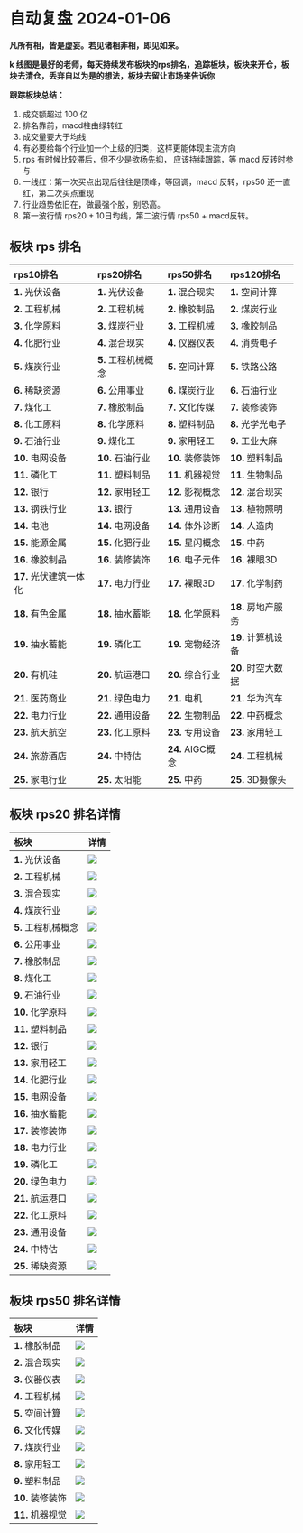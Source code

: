 # 自动复盘 2024-01-06

**凡所有相，皆是虚妄。若见诸相非相，即见如来。**

**k 线图是最好的老师，每天持续发布板块的rps排名，追踪板块，板块来开仓，板块去清仓，丢弃自以为是的想法，板块去留让市场来告诉你**
        
**跟踪板块总结：**
1. 成交额超过 100 亿
2. 排名靠前，macd柱由绿转红
3. 成交量要大于均线
4. 有必要给每个行业加一个上级的归类，这样更能体现主流方向
5. rps 有时候比较滞后，但不少是欲杨先抑， 应该持续跟踪，等 macd 反转时参与
6. 一线红：第一次买点出现后往往是顶峰，等回调，macd 反转，rps50 还一直红，第二次买点重现
7. 行业趋势依旧在，做最强个股，别恐高。
8. 第一波行情 rps20 + 10日均线，第二波行情 rps50 + macd反转。
        
## 板块 rps 排名
| rps10排名              | rps20排名           | rps50排名        | rps120排名         |
|:-----------------------|:--------------------|:-----------------|:-------------------|
| **1.** 光伏设备        | **1.** 光伏设备     | **1.** 混合现实  | **1.** 空间计算    |
| **2.** 工程机械        | **2.** 工程机械     | **2.** 橡胶制品  | **2.** 煤炭行业    |
| **3.** 化学原料        | **3.** 煤炭行业     | **3.** 工程机械  | **3.** 橡胶制品    |
| **4.** 化肥行业        | **4.** 混合现实     | **4.** 仪器仪表  | **4.** 消费电子    |
| **5.** 煤炭行业        | **5.** 工程机械概念 | **5.** 空间计算  | **5.** 铁路公路    |
| **6.** 稀缺资源        | **6.** 公用事业     | **6.** 煤炭行业  | **6.** 石油行业    |
| **7.** 煤化工          | **7.** 橡胶制品     | **7.** 文化传媒  | **7.** 装修装饰    |
| **8.** 化工原料        | **8.** 化学原料     | **8.** 塑料制品  | **8.** 光学光电子  |
| **9.** 石油行业        | **9.** 煤化工       | **9.** 家用轻工  | **9.** 工业大麻    |
| **10.** 电网设备       | **10.** 石油行业    | **10.** 装修装饰 | **10.** 塑料制品   |
| **11.** 磷化工         | **11.** 塑料制品    | **11.** 机器视觉 | **11.** 生物制品   |
| **12.** 银行           | **12.** 家用轻工    | **12.** 影视概念 | **12.** 混合现实   |
| **13.** 钢铁行业       | **13.** 银行        | **13.** 通用设备 | **13.** 植物照明   |
| **14.** 电池           | **14.** 电网设备    | **14.** 体外诊断 | **14.** 人造肉     |
| **15.** 能源金属       | **15.** 化肥行业    | **15.** 星闪概念 | **15.** 中药       |
| **16.** 橡胶制品       | **16.** 装修装饰    | **16.** 电子元件 | **16.** 裸眼3D     |
| **17.** 光伏建筑一体化 | **17.** 电力行业    | **17.** 裸眼3D   | **17.** 化学制药   |
| **18.** 有色金属       | **18.** 抽水蓄能    | **18.** 化学原料 | **18.** 房地产服务 |
| **19.** 抽水蓄能       | **19.** 磷化工      | **19.** 宠物经济 | **19.** 计算机设备 |
| **20.** 有机硅         | **20.** 航运港口    | **20.** 综合行业 | **20.** 时空大数据 |
| **21.** 医药商业       | **21.** 绿色电力    | **21.** 电机     | **21.** 华为汽车   |
| **22.** 电力行业       | **22.** 通用设备    | **22.** 生物制品 | **22.** 中药概念   |
| **23.** 航天航空       | **23.** 化工原料    | **23.** 专用设备 | **23.** 家用轻工   |
| **24.** 旅游酒店       | **24.** 中特估      | **24.** AIGC概念 | **24.** 工程机械   |
| **25.** 家电行业       | **25.** 太阳能      | **25.** 中药     | **25.** 3D摄像头   |
## 板块 rps20 排名详情
| 板块                | 详情                                                                                                |
|:--------------------|:----------------------------------------------------------------------------------------------------|
| **1.** 光伏设备     | ![](https://sykent-blog-image.oss-cn-beijing.aliyuncs.com/quant/image/2024/1/1704528124658-tmp.jpg) |
| **2.** 工程机械     | ![](https://sykent-blog-image.oss-cn-beijing.aliyuncs.com/quant/image/2024/1/1704528126129-tmp.jpg) |
| **3.** 混合现实     | ![](https://sykent-blog-image.oss-cn-beijing.aliyuncs.com/quant/image/2024/1/1704528126928-tmp.jpg) |
| **4.** 煤炭行业     | ![](https://sykent-blog-image.oss-cn-beijing.aliyuncs.com/quant/image/2024/1/1704528128007-tmp.jpg) |
| **5.** 工程机械概念 | ![](https://sykent-blog-image.oss-cn-beijing.aliyuncs.com/quant/image/2024/1/1704528129018-tmp.jpg) |
| **6.** 公用事业     | ![](https://sykent-blog-image.oss-cn-beijing.aliyuncs.com/quant/image/2024/1/1704528129956-tmp.jpg) |
| **7.** 橡胶制品     | ![](https://sykent-blog-image.oss-cn-beijing.aliyuncs.com/quant/image/2024/1/1704528130901-tmp.jpg) |
| **8.** 煤化工       | ![](https://sykent-blog-image.oss-cn-beijing.aliyuncs.com/quant/image/2024/1/1704528131856-tmp.jpg) |
| **9.** 石油行业     | ![](https://sykent-blog-image.oss-cn-beijing.aliyuncs.com/quant/image/2024/1/1704528132929-tmp.jpg) |
| **10.** 化学原料    | ![](https://sykent-blog-image.oss-cn-beijing.aliyuncs.com/quant/image/2024/1/1704528133936-tmp.jpg) |
| **11.** 塑料制品    | ![](https://sykent-blog-image.oss-cn-beijing.aliyuncs.com/quant/image/2024/1/1704528134969-tmp.jpg) |
| **12.** 银行        | ![](https://sykent-blog-image.oss-cn-beijing.aliyuncs.com/quant/image/2024/1/1704528136010-tmp.jpg) |
| **13.** 家用轻工    | ![](https://sykent-blog-image.oss-cn-beijing.aliyuncs.com/quant/image/2024/1/1704528137006-tmp.jpg) |
| **14.** 化肥行业    | ![](https://sykent-blog-image.oss-cn-beijing.aliyuncs.com/quant/image/2024/1/1704528138007-tmp.jpg) |
| **15.** 电网设备    | ![](https://sykent-blog-image.oss-cn-beijing.aliyuncs.com/quant/image/2024/1/1704528138971-tmp.jpg) |
| **16.** 抽水蓄能    | ![](https://sykent-blog-image.oss-cn-beijing.aliyuncs.com/quant/image/2024/1/1704528140042-tmp.jpg) |
| **17.** 装修装饰    | ![](https://sykent-blog-image.oss-cn-beijing.aliyuncs.com/quant/image/2024/1/1704528141131-tmp.jpg) |
| **18.** 电力行业    | ![](https://sykent-blog-image.oss-cn-beijing.aliyuncs.com/quant/image/2024/1/1704528142172-tmp.jpg) |
| **19.** 磷化工      | ![](https://sykent-blog-image.oss-cn-beijing.aliyuncs.com/quant/image/2024/1/1704528143123-tmp.jpg) |
| **20.** 绿色电力    | ![](https://sykent-blog-image.oss-cn-beijing.aliyuncs.com/quant/image/2024/1/1704528144142-tmp.jpg) |
| **21.** 航运港口    | ![](https://sykent-blog-image.oss-cn-beijing.aliyuncs.com/quant/image/2024/1/1704528145122-tmp.jpg) |
| **22.** 化工原料    | ![](https://sykent-blog-image.oss-cn-beijing.aliyuncs.com/quant/image/2024/1/1704528146236-tmp.jpg) |
| **23.** 通用设备    | ![](https://sykent-blog-image.oss-cn-beijing.aliyuncs.com/quant/image/2024/1/1704528147201-tmp.jpg) |
| **24.** 中特估      | ![](https://sykent-blog-image.oss-cn-beijing.aliyuncs.com/quant/image/2024/1/1704528148077-tmp.jpg) |
| **25.** 稀缺资源    | ![](https://sykent-blog-image.oss-cn-beijing.aliyuncs.com/quant/image/2024/1/1704528149067-tmp.jpg) |
## 板块 rps50 排名详情
| 板块             | 详情                                                                                                |
|:-----------------|:----------------------------------------------------------------------------------------------------|
| **1.** 橡胶制品  | ![](https://sykent-blog-image.oss-cn-beijing.aliyuncs.com/quant/image/2024/1/1704528150215-tmp.jpg) |
| **2.** 混合现实  | ![](https://sykent-blog-image.oss-cn-beijing.aliyuncs.com/quant/image/2024/1/1704528151027-tmp.jpg) |
| **3.** 仪器仪表  | ![](https://sykent-blog-image.oss-cn-beijing.aliyuncs.com/quant/image/2024/1/1704528152022-tmp.jpg) |
| **4.** 工程机械  | ![](https://sykent-blog-image.oss-cn-beijing.aliyuncs.com/quant/image/2024/1/1704528152992-tmp.jpg) |
| **5.** 空间计算  | ![](https://sykent-blog-image.oss-cn-beijing.aliyuncs.com/quant/image/2024/1/1704528153770-tmp.jpg) |
| **6.** 文化传媒  | ![](https://sykent-blog-image.oss-cn-beijing.aliyuncs.com/quant/image/2024/1/1704528154786-tmp.jpg) |
| **7.** 煤炭行业  | ![](https://sykent-blog-image.oss-cn-beijing.aliyuncs.com/quant/image/2024/1/1704528155778-tmp.jpg) |
| **8.** 家用轻工  | ![](https://sykent-blog-image.oss-cn-beijing.aliyuncs.com/quant/image/2024/1/1704528156717-tmp.jpg) |
| **9.** 塑料制品  | ![](https://sykent-blog-image.oss-cn-beijing.aliyuncs.com/quant/image/2024/1/1704528157721-tmp.jpg) |
| **10.** 装修装饰 | ![](https://sykent-blog-image.oss-cn-beijing.aliyuncs.com/quant/image/2024/1/1704528158687-tmp.jpg) |
| **11.** 机器视觉 | ![](https://sykent-blog-image.oss-cn-beijing.aliyuncs.com/quant/image/2024/1/1704528159704-tmp.jpg) |